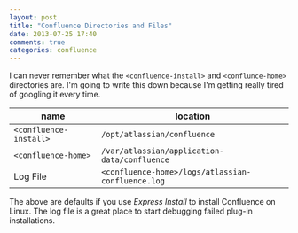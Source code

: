 ```yaml
---
layout: post
title: "Confluence Directories and Files"
date: 2013-07-25 17:40
comments: true
categories: confluence
---
```


I can never remember what the `<confluence-install>` and `<conflunce-home>`
directories are. I'm going to write this down because I'm getting really tired
of googling it every time. 

|name|location|
|-----|-----|
|`<confluence-install>`|`/opt/atlassian/confluence`|
|`<confluence-home>`|`/var/atlassian/application-data/confluence`|
|Log File|`<confluence-home>/logs/atlassian-confluence.log`|

<p></p>

The above are defaults if you use _Express Install_ to install Confluence on
Linux. The log file is a great place to start debugging failed plug-in
installations.
